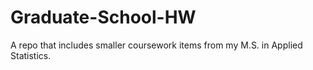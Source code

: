 # Graduate-School-HW
A repo that includes smaller coursework items from my M.S. in Applied Statistics.
